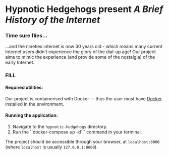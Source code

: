 # **Hypnotic Hedgehogs** present *A Brief History of the Internet*

### Time sure flies...

...and the nineties internet is now 30 years old - which means many current Internet users didn't experience the glory of the dial-up age! Our project aims to mimic the experience (and provide some of the nostalgia) of the early Internet. 

### FILL

#### Required utilities:
Our project is containerised with Docker -- thus the user must have [Docker](https://www.docker.com/get-started) installed in the environment. 

#### Running the application:
1. Navigate to the ```hypnotic-hedgehogs``` directory.
2. Run the ``docker-compose up -d``` command in your terminal.

The project should be accessible through your browser, at ```localhost:8000``` (where ```localhost``` is usually ```127.0.0.1:8000```).
